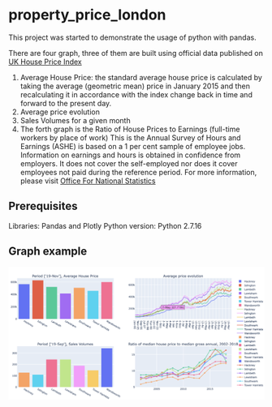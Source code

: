 # property_price_london

This project was started to demonstrate the usage of python with pandas. 

There are four graph, three of them are built using official data published on [UK House Price Index](https://www.gov.uk/government/publications/about-the-uk-house-price-index)
1. Average House Price:  the standard average house price is calculated by taking the average (geometric mean) price in January 2015 and then recalculating it in accordance with the index change back in time and forward to the present day.
2. Average price evolution
3. Sales Volumes for a given month
4. The forth graph is the Ratio of House Prices to Earnings (full-time workers by place of work)
This is the Annual Survey of Hours and Earnings (ASHE) is based on a 1 per cent sample of employee jobs. Information on earnings and hours is obtained in confidence from employers. It does not cover the self-employed nor does it cover employees not paid during the reference period. For more information, please visit [Office For National Statistics](https://www.ons.gov.uk/peoplepopulationandcommunity/housing/datasets/ratioofhousepricetoresidencebasedearningslowerquartileandmedian)


## Prerequisites

Libraries: Pandas and Plotly
Python version: Python 2.7.16


## Graph example

![Screeshot](./data/examples.png)
